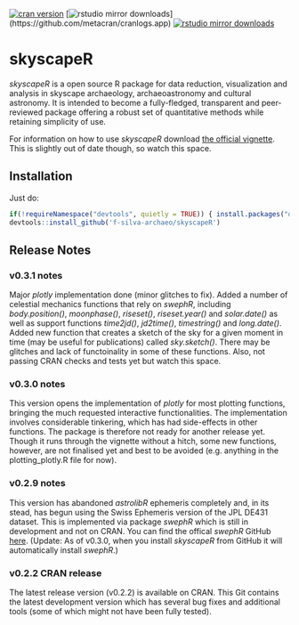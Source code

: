 [![cran version](http://www.r-pkg.org/badges/version/skyscapeR)](https://cran.rstudio.com/web/packages/skyscapeR) 
[![rstudio mirror downloads](http://cranlogs.r-pkg.org/badges/skyscapeR?)](https://github.com/metacran/cranlogs.app)
[![rstudio mirror downloads](http://cranlogs.r-pkg.org/badges/grand-total/skyscapeR?color=82b4e8)](https://github.com/metacran/cranlogs.app)

# skyscapeR
_skyscapeR_ is a open source R package for data reduction, visualization and analysis in skyscape archaeology, archaeoastronomy and cultural astronomy. It is intended to become a fully-fledged, transparent and peer-reviewed package offering a robust set of quantitative methods while retaining simplicity of use.

For information on how to use _skyscapeR_ download [the official vignette](https://github.com/f-silva-archaeo/skyscapeR/blob/master/doc/vignette.html). This is slightly out of date though, so watch this space.


## Installation
Just do:
```r
if(!requireNamespace("devtools", quietly = TRUE)) { install.packages("devtools") }
devtools::install_github('f-silva-archaeo/skyscapeR')
```

## Release Notes
### v0.3.1 notes
Major _plotly_ implementation done (minor glitches to fix). Added a number of celestial mechanics functions that rely on _swephR_, including _body.position()_, _moonphase()_, _riseset()_, _riseset.year()_ and _solar.date()_ as well as support functions _time2jd()_, _jd2time()_, _timestring()_ and _long.date()_. Added new function that creates a sketch of the sky for a given moment in time (may be useful for publications) called _sky.sketch()_. There may be glitches and lack of functoinality in some of these functions. Also, not passing CRAN checks and tests yet but watch this space.

### v0.3.0 notes
This version opens the implementation of _plotly_ for most plotting functions, bringing the much requested interactive functionalities. The implementation involves considerable tinkering, which has had side-effects in other functions. The package is therefore not ready for another release yet. Though it runs through the vignette without a hitch, some new functions, however, are not finalised yet and best to be avoided (e.g. anything in the plotting_plotly.R file for now).

### v0.2.9 notes
This version has abandoned _astrolibR_ ephemeris completely and, in its stead, has begun using the Swiss Ephemeris version of the JPL DE431 dataset. This is implemented via package _swephR_ which is still in development and not on CRAN. You can find the offical _swephR_ GitHub [here](https://github.com/rstub/swephR). (Update: As of v0.3.0, when you install _skyscapeR_ from GitHub it will automatically install _swephR_.)


### v0.2.2 CRAN release
The latest release version (v0.2.2) is available on CRAN. This Git contains the latest development version which has several bug fixes and additional tools (some of which might not have been fully tested).
